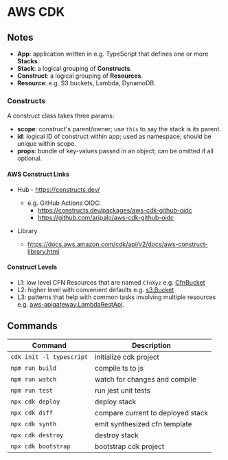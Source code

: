# AWS CDK

## Notes

- **App**: application written in e.g. TypeScript that defines one or more
  **Stacks**.
- **Stack**: a logical grouping of **Constructs**.
- **Construct**: a logical grouping of **Resources**.
- **Resource**: e.g. S3 buckets, Lambda, DynamoDB.

### Constructs

A construct class takes three params:

- **scope**: construct's parent/owner; use `this` to say the stack is its parent.
- **id**: logical ID of construct within app; used as namespace; should be unique within scope.
- **props**: bundle of key-values passed in an object; can be omitted if all optional.

#### AWS Construct Links

- Hub - https://constructs.dev/
  - e.g. GitHub Actions OIDC:
    - https://constructs.dev/packages/aws-cdk-github-oidc
    - https://github.com/aripalo/aws-cdk-github-oidc

- Library
  - https://docs.aws.amazon.com/cdk/api/v2/docs/aws-construct-library.html

#### Construct Levels

- L1: low level CFN Resources that are named `CfnXyz` e.g. [CfnBucket][l1-bucket]
- L2: higher level with convenient defaults e.g. [s3.Bucket][l2-bucket]
- L3: patterns that help with common tasks involving multiple resources e.g. [aws-apigateway.LambdaRestApi][l3-apilambda].

[l1-bucket]: (https://docs.aws.amazon.com/cdk/api/v2/docs/aws-cdk-lib.aws_s3.CfnBucket.html)
[l2-bucket]: (https://docs.aws.amazon.com/cdk/api/v2/docs/aws-cdk-lib.aws_s3.Bucket.html)
[l3-apilambda]: (https://docs.aws.amazon.com/cdk/api/v2/docs/aws-cdk-lib.aws_apigateway.LambdaRestApi.html)


## Commands

| Command                  | Description                       |
| ------------------------ | --------------------------------- |
| `cdk init -l typescript` | initialize cdk project            |
| `npm run build`          | compile ts to js                  |
| `npm run watch`          | watch for changes and compile     |
| `npm run test`           | run jest unit tests               |
| `npx cdk deploy`         | deploy stack                      |
| `npx cdk diff`           | compare current to deployed stack |
| `npx cdk synth`          | emit synthesized cfn template     |
| `npx cdk destroy`        | destroy stack                     |
| `npx cdk bootstrap`      | bootstrap cdk project             |
